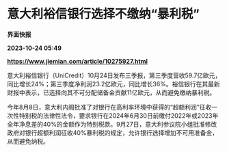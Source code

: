 # 意大利裕信银行选择不缴纳“暴利税”
**界面快报**

**2023-10-24 05:49**

**https://www.jiemian.com/article/10275927.html**

意大利裕信银行（UniCredit）10月24日发布三季报，第三季度营收59.7亿欧元，同比增长24%；第三季度净利润23.2亿欧元，同比增长36%。裕信银行在其最新财报中表示，已选择向其不可分配储备金贡献11亿欧元，从而避免缴纳暴利税。

今年8月8日，意大利内阁批准了对银行在高利率环境中获得的“超额利润”征收一次性特别税的法律性法令，要求银行在2024年6月30日前缴付2022年或2023年全年净息差的40%的金额作为特别税款。9月27日，意大利参议院小组批准修改政府对银行超额利润征收40%暴利税的规定，允许银行选择增加不可用准备金，从而避免纳税。
